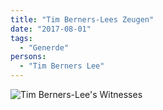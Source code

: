 ```yaml
---
title: "Tim Berners-Lees Zeugen"
date: "2017-08-01"
tags:
  - "Generde"
persons:
  - "Tim Berners Lee"
---
```


![Tim Berners-Lee's Witnesses](/images/Screenshot-2017-08-01-13.14.39.png "Tim Berners-Lee's Witnesses inspired by Tobias Weiß")
